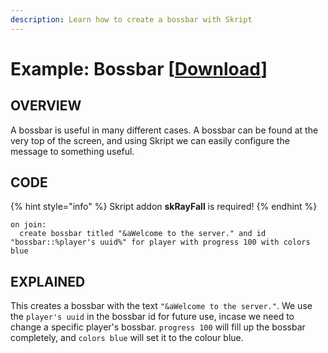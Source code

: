 ```yaml
---
description: Learn how to create a bossbar with Skript
---
```


# Example: Bossbar [[Download](https://github.com/TeamMh/minehutxyz/blob/master/skript/downloads/bossbar.sk?raw=true)]

## OVERVIEW

A bossbar is useful in many different cases. A bossbar can be found at the very top of the screen, and using Skript we can easily configure the message to something useful.

## CODE

{% hint style="info" %}
Skript addon **skRayFall** is required!
{% endhint %}

```
on join:
  create bossbar titled "&aWelcome to the server." and id "bossbar::%player's uuid%" for player with progress 100 with colors blue
```

## EXPLAINED

This creates a bossbar with the text `"&aWelcome to the server."`.
We use the `player's uuid` in the bossbar id for future use, incase we need to change a specific player's bossbar.
`progress 100` will fill up the bossbar completely, and `colors blue` will set it to the colour blue.
